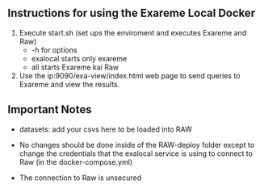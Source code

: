 **Instructions for using the Exareme Local Docker**
-

1) Execute start.sh (set ups the enviroment and executes Exareme and Raw)
    - -h for options
    - exalocal starts only exareme
    - all starts Exareme kai Raw
2) Use the ip:9090/exa-view/index.html web page to send queries to Exareme and view the results.

**Important Notes**
-
- datasets: add your csvs here to be loaded into RAW

- No changes should be done inside of the RAW-deploy folder except to change the credentials that the exalocal service is using to connect to Raw (in the docker-compose.yml)

- The connection to Raw is unsecured
